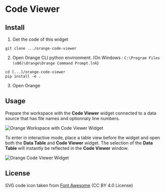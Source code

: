# Code Viewer

## Install

1. Get the code of this widget 

```
git clone .../orange-code-viewer
```

2. Open Orange CLI python environment. (On Windows : `C:\Program Files (x86)\Orange\Orange Command Prompt.lnk`)

```
cd [...]/orange-code-viewer
pip install -e .
```

3. Open Orange

## Usage

Prepare the workspace with the **Code Viewer** widget connected to a data source that has file names and optionnaly line numbers.

![Orange Workspace with Code Viewer Widget](images/workspace.png)

To enter in interactive mode, place a table view before the widget and open both the **Data Table** and **Code Viewer** widget. The selection of the **Data Table** will instantly be reflected in the **Code Viewer** window.

![Orange Code Viewer Widget](images/widget.png)


## License

SVG code icon taken from [Font Awesome](https://fontawesome.com/) (CC BY 4.0 License)
